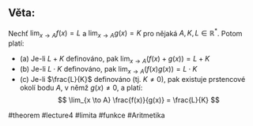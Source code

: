 ## Věta: 
Nechť $\lim_{x \to A} f(x) = L$ a $\lim_{x \to A} g(x) = K$ pro nějaká $A, K, L \in \mathbb{R}^*$. Potom platí:

- (a) Je-li $L + K$ definováno, pak $\lim_{x \to A} (f(x) + g(x)) = L + K$
- (b) Je-li $L \cdot K$ definováno, pak $\lim_{x \to A} (f(x)g(x)) = L \cdot K$
- (c) Je-li $\frac{L}{K}$ definováno (tj. $K \ne 0$), pak existuje prstencové okolí bodu $A$, v němž $g(x) \ne 0$, a platí:  
  $$
  \lim_{x \to A} \frac{f(x)}{g(x)} = \frac{L}{K}
  $$




#theorem #lecture4 #limita #funkce #Aritmetika 
